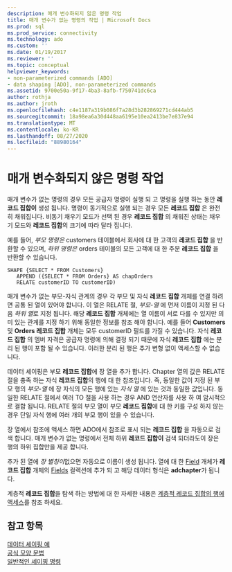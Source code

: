 ```yaml
---
description: 매개 변수화되지 않은 명령 작업
title: 매개 변수가 없는 명령의 작업 | Microsoft Docs
ms.prod: sql
ms.prod_service: connectivity
ms.technology: ado
ms.custom: ''
ms.date: 01/19/2017
ms.reviewer: ''
ms.topic: conceptual
helpviewer_keywords:
- non-parameterized commands [ADO]
- data shaping [ADO], non-parameterized commands
ms.assetid: 9700e50a-9f17-4ba3-8afb-f750741dc6ca
author: rothja
ms.author: jroth
ms.openlocfilehash: c4e1187a319b086f7a28d3b282869271cd444ab5
ms.sourcegitcommit: 18a98ea6a30d448aa6195e10ea2413be7e837e94
ms.translationtype: MT
ms.contentlocale: ko-KR
ms.lasthandoff: 08/27/2020
ms.locfileid: "88980164"
---
```

# <a name="operation-of-non-parameterized-commands"></a>매개 변수화되지 않은 명령 작업
매개 변수가 없는 명령의 경우 모든 공급자 명령이 실행 되 고 명령을 실행 하는 동안 **레코드 집합이** 생성 됩니다. 명령이 동기적으로 실행 되는 경우 모든 **레코드 집합** 은 완전히 채워집니다. 비동기 채우기 모드가 선택 된 경우 **레코드 집합** 의 채워진 상태는 채우기 모드와 **레코드 집합**의 크기에 따라 달라 집니다.  
  
 예를 들어, *부모 명령은* customers 테이블에서 회사에 대 한 고객의 **레코드 집합** 을 반환할 수 있으며, *하위 명령은* orders 테이블의 모든 고객에 대 한 주문 **레코드 집합** 을 반환할 수 있습니다.  
  
```  
SHAPE {SELECT * FROM Customers}   
   APPEND ({SELECT * FROM Orders} AS chapOrders   
   RELATE customerID TO customerID)  
```  
  
 매개 변수가 없는 부모-자식 관계의 경우 각 부모 및 자식 **레코드 집합** 개체를 연결 하려면 공통 된 열이 있어야 합니다. 이 열은 RELATE 절, *부모-열* 에 먼저 이름이 지정 된 다음 *하위 열*로 지정 됩니다. 해당 **레코드 집합** 개체에는 열 이름이 서로 다를 수 있지만 의미 있는 관계를 지정 하기 위해 동일한 정보를 참조 해야 합니다. 예를 들어 **Customers** 및 **Orders 레코드 집합** 개체는 모두 customerID 필드를 가질 수 있습니다. 자식 **레코드 집합** 의 멤버 자격은 공급자 명령에 의해 결정 되기 때문에 자식 **레코드 집합** 에는 분리 된 행이 포함 될 수 있습니다. 이러한 분리 된 행은 추가 변형 없이 액세스할 수 없습니다.  
  
 데이터 셰이핑은 부모 **레코드 집합**에 장 열을 추가 합니다. Chapter 열의 값은 RELATE 절을 충족 하는 자식 **레코드 집합**의 행에 대 한 참조입니다. 즉, 동일한 값이 지정 된 부모 행의 *부모-열* 에 장 자식의 모든 행에 있는 *자식 열* 에 있는 것과 동일한 값입니다. 동일한 RELATE 절에서 여러 TO 절을 사용 하는 경우 AND 연산자를 사용 하 여 암시적으로 결합 됩니다. RELATE 절의 부모 열이 부모 **레코드 집합**에 대 한 키를 구성 하지 않는 경우 단일 자식 행에 여러 개의 부모 행이 있을 수 있습니다.  
  
 장 열에서 참조에 액세스 하면 ADO에서 참조로 표시 되는 **레코드 집합** 을 자동으로 검색 합니다. 매개 변수가 없는 명령에서 전체 하위 **레코드 집합이** 검색 되더라도이 장은 행의 하위 집합만을 제공 합니다.  
  
 추가 된 열에 *장 별칭이*없으면 자동으로 이름이 생성 됩니다. 열에 대 한 [Field](../../reference/ado-api/field-object.md) 개체가 **레코드 집합** 개체의 [Fields](../../reference/ado-api/fields-collection-ado.md) 컬렉션에 추가 되 고 해당 데이터 형식은 **adchapter**가 됩니다.  
  
 계층적 **레코드 집합**을 탐색 하는 방법에 대 한 자세한 내용은 [계층적 레코드 집합의 행에 액세스](./accessing-rows-in-a-hierarchical-recordset.md)를 참조 하세요.  
  
## <a name="see-also"></a>참고 항목  
 [데이터 셰이핑 예](./data-shaping-example.md)   
 [공식 모양 문법](./formal-shape-grammar.md)   
 [일반적인 셰이핑 명령](./shape-commands-in-general.md)